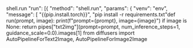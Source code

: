 shell.run  "run": [{
    "method": "shell.run",
    "params": {
      "venv": "env",
      "message": [
        "{{pip.install.torch}}",
        "pip install -r requirements.txt"def run(prompt, image):
  print(f"prompt={prompt}, image={image}")
  if image is None:
    return pipes["txt2img"](prompt=prompt, num_inference_steps=1, guidance_scale=0.0).images[1]
from diffusers import AutoPipelineForText2Image, AutoPipelineForImage2Image
